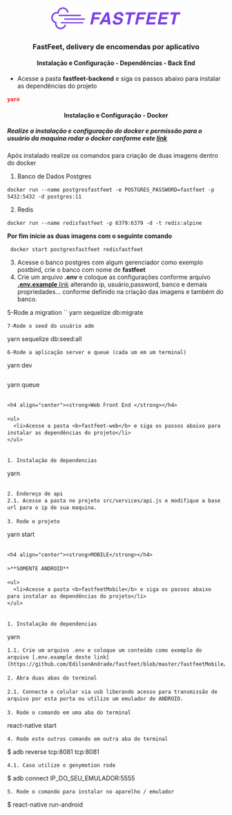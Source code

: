 <h1 align="center">
  <img alt="Fastfeet" title="Fastfeet" src="logo.png" width="300px" />
</h1>


<h3 align="center">
  FastFeet, delivery de encomendas por aplicativo
</h3>


<h4 align="center"><strong>Instalação e Configuração - Dependências - Back End</strong></h4>

<ul>
  <li>Acesse a pasta <b>fastfeet-backend</b> e siga os passos abaixo para instalar as dependências do projeto</li>
</ul>

```json
yarn
```

<h4 align="center"><strong>Instalação e Configuração - Docker</strong></h4>
<h5>Realize a instalação e configuração do docker e permissão para o usuário da maquina rodar o docker conforme este <a href="https://docs.docker.com/" >link</a></h5>
<p>Após instalado realize os comandos para criação de duas imagens dentro do docker</p>

1. Banco de Dados Postgres

```
docker run --name postgresfastfeet -e POSTGRES_PASSWORD=fastfeet -p 5432:5432 -d postgres:11
```

2. Redis

```
docker run --name redisfastfeet -p 6379:6379 -d -t redis:alpine
```

<strong>Por fim inicie as duas imagens com o seguinte comando</strong>

```
 docker start postgresfastfeet redisfastfeet
```
3. Acesse o banco postgres com algum gerenciador como exemplo postbird, crie o banco com nome de <strong>fastfeet</strong>
4. Crie um arquivo <b>.env</b> e coloque as configurações conforme arquivo [<b>.env.example</b> link](https://github.com/EdilsonAndrade/fastfeet/blob/master/fastfeet-backend/.env.example)  alterando ip, usuário,password, banco e demais propriedades... conforme definido na criação das imagens e também do banco.

5-Rode a migration
``
yarn sequelize db:migrate
```
7-Rode o seed do usuário adm
```
yarn sequelize db:seed:all
```
6-Rode a aplicação server e queue (cada um em um terminal)
```
yarn dev
```
```
yarn queue
```

<h4 align="center"><strong>Web Front End </strong></h4>

<ul>
  <li>Acesse a pasta <b>fastfeet-web</b> e siga os passos abaixo para instalar as dependências do projeto</li>
</ul>


1. Instalação de dependencias

```
yarn
```

2. Endereço de api
2.1. Acesse a pasta no projeto src/services/api.js e modifique a base url para o ip de sua maquina.

3. Rode o projeto
```
yarn start
```

<h4 align="center"><strong>MOBILE</strong></h4>

>**SOMENTE ANDROID**

<ul>
  <li>Acesse a pasta <b>fastfeetMobile</b> e siga os passos abaixo para instalar as dependências do projeto</li>
</ul>


1. Instalação de dependencias

```
yarn
```
1.1. Crie um arquivo .env e coloque um conteúdo como exemplo do arquivo [.env.example deste link](https://github.com/EdilsonAndrade/fastfeet/blob/master/fastfeetMobile/.env.example)

2. Abra duas abas do terminal

2.1. Connecte o celular via usb liberando acesso para transmissão de arquivo por esta porta ou utilize um emulador de ANDROID. 

3. Rode o comando em uma aba do terminal
```
react-native start
```
4. Rode este outros comando em outra aba do terminal
```
$ adb reverse tcp:8081 tcp:8081

```
4.1. Caso utilize o genymotion rode
```
$ adb connect IP_DO_SEU_EMULADOR:5555

```
5. Rode o comando para instalar no aparelho / emulador
```
$ react-native run-android

```

